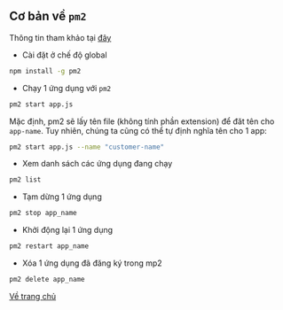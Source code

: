 ## Cơ bản về `pm2`

Thông tin tham khảo tại [đây](https://github.com/Unitech/pm2)

- Cài đặt ở chế độ global
```sh
npm install -g pm2
```

- Chạy 1 ứng dụng với `pm2`
```sh
pm2 start app.js
```

Mặc định, pm2 sẽ lấy tên file (không tính phần extension) để đăt tên cho `app-name`. Tuy nhiên, chúng ta cũng có thể tự định nghĩa tên cho 1 app:
```sh
pm2 start app.js --name "customer-name"
```

- Xem danh sách các ứng dụng đang chạy
```sh
pm2 list
```

- Tạm dừng 1 ứng dụng
```sh
pm2 stop app_name
```

- Khởi động lại 1 ứng dụng
```sh
pm2 restart app_name
```

- Xóa 1 ứng dụng đã đăng ký trong mp2
```sh
pm2 delete app_name
```

[Về trang chủ](../../../)